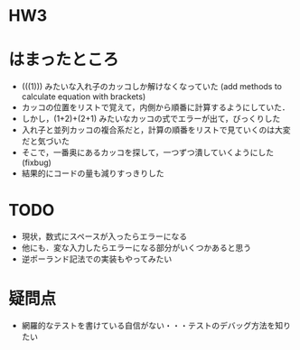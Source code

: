 # HW3

# はまったところ

- (((1))) みたいな入れ子のカッコしか解けなくなっていた (add methods to calculate equation with brackets)
- カッコの位置をリストで覚えて，内側から順番に計算するようにしていた．
- しかし，(1+2)+(2+1) みたいなカッコの式でエラーが出て，びっくりした
- 入れ子と並列カッコの複合系だと，計算の順番をリストで見ていくのは大変だと気づいた
- そこで，一番奥にあるカッコを探して，一つずつ潰していくようにした (fixbug)
- 結果的にコードの量も減りすっきりした

# TODO

- 現状，数式にスペースが入ったらエラーになる
- 他にも．変な入力したらエラーになる部分がいくつかあると思う
- 逆ポーランド記法での実装もやってみたい

# 疑問点

- 網羅的なテストを書けている自信がない・・・テストのデバッグ方法を知りたい